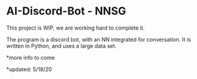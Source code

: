 # AI-Discord-Bot - NNSG

This project is WIP, we are working hard to complete it.

The program is a discord bot, with an NN integrated for conversation.  It is written in Python, and uses a large data set.

*more info to come




*updated: 5/18/20

